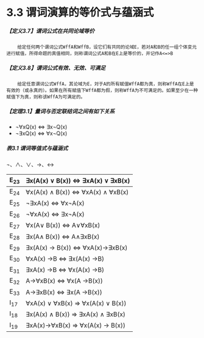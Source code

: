 

# 3.3 谓词演算的等价式与蕴涵式

##### 【定义3.7】谓词公式在共同论域等价

		给定任何两个谓词公式WffA和WffB，设它们有共同的论域E，若对A和B的任一组个体变元进行赋值，所得命题的真值相同，则称谓词公式A和B在E上是等价的，并记作A<=>B

##### 【定义3.8】谓词公式有效、无效、可满足

		给定任意谓词公式WffA，其论域为E，対于A的所有赋值WffA都为真，则称WffA在E上是有效的（或永真的）。如果在所有赋值下WffA都为假，则称WffA为不可满足的。如果至少在一种赋值下为真，则称该WffA为可满足的。

##### 【定理3.1】量词与否定联结词之间有如下关系

* ¬∀xQ(x) <=> ∃x¬Q(x)
* ¬∃xQ(x) <=> ∀x¬Q(x)

##### 表3.1 谓词等值式与蕴涵式

¬、∧、∨、→、↔

| E<sub>23</sub> | ∃x(A(x) ∨ B(x)) <=> ∃xA(x) ∨ ∃xB(x) |
| -------------- | ----------------------------------- |
| E<sub>24</sub> | ∀x(A(x) ∧ B(x)) <=> ∀xA(x) ∧ ∀xB(x) |
| E<sub>25</sub> | ¬∃xA(x) <=> ∀x¬A(x)                 |
| E<sub>26</sub> | ¬∀xA(x) <=> ∃x¬A(x)                 |
| E<sub>27</sub> | ∀x(A∨ B(x)) <=> A∨∀xB(x)            |
| E<sub>28</sub> | ∃x(A∧ B(x)) <=> A∧∃xB(x)            |
| E<sub>29</sub> | ∃x(A(x) → B(x)) <=> ∀xA(x)→∃xB(x)   |
| E<sub>30</sub> | ∀xA(x) →B <=> ∃x(A(x) →B)           |
| E<sub>31</sub> | ∃xA(x) →B <=> ∀x(A(x) →B)           |
| E<sub>32</sub> | A→∀xB(x) <=> ∀x(A →B(x))            |
| E<sub>33</sub> | A→∃xB(x) <=> ∃x(A →B(x))            |
| I<sub>17</sub> | ∀xA(x) ∨ ∀xB(x) => ∀x(A(x) ∨ B(x))  |
| I<sub>18</sub> | ∃x(A(x) ∧ B(x))  => ∃xA(x) ∧ ∃xB(x) |
| I<sub>19</sub> | ∃xA(x)→∀xB(x) => ∀x(A(x) → B(x))    |

